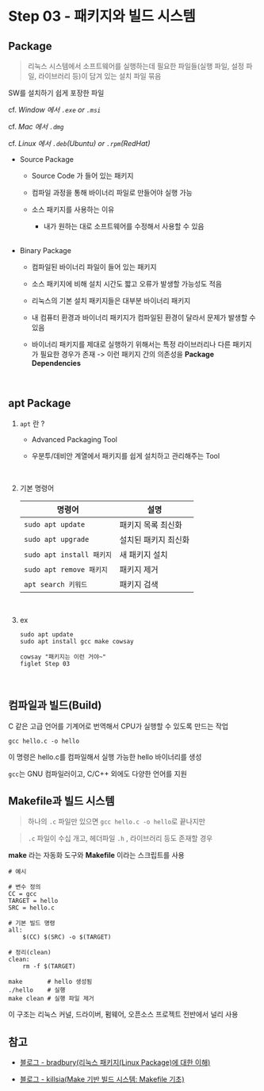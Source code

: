 # Step 03 - 패키지와 빌드 시스템

## Package

> 리눅스 시스템에서 소프트웨어를 실행하는데 필요한 파일들(실행 파일, 설정 파일, 라이브러리 등)이 담겨 있는 설치 파일 묶음

SW를 설치하기 쉽게 포장한 파일

cf. *Window 에서 `.exe` or `.msi`*

cf. *Mac 에서 `.dmg`*

cf. *Linux 에서 `.deb`(Ubuntu) or `.rpm`(RedHat)* 

- Source Package

   - Source Code 가 들어 있는 패키지
   
   - 컴파일 과정을 통해 바이너리 파일로 만들어야 실행 가능

   - 소스 패키지를 사용하는 이유

      - 내가 원하는 대로 소프트웨어를 수정해서 사용할 수 있음
   <br/>

- Binary Package

   - 컴파일된 바이너리 파일이 들어 있는 패키지

   - 소스 패키지에 비해 설치 시간도 짧고 오류가 발생할 가능성도 적음

   - 리눅스의 기본 설치 패키지들은 대부분 바이너리 패키지

   - 내 컴퓨터 환경과 바이너리 패키지가 컴파일된 환경이 달라서 문제가 발생할 수 있음

   - 바이너리 패키지를 제대로 실행하기 위해서는 특정 라이브러리나 다른 패키지가 필요한 경우가 존재 -> 이런 패키지 간의 의존성을 **Package Dependencies**
   <br/>

## apt Package

1. `apt` 란 ?

   - Advanced Packaging Tool

   - 우분투/데비안 계열에서 패키지를 쉽게 설치하고 관리해주는 Tool
   <br/>

2. 기본 명령어

   | 명령어                        | 설명                   |
   |-----------------------------|------------------------|
   | `sudo apt update`           | 패키지 목록 최신화     |
   | `sudo apt upgrade`          | 설치된 패키지 최신화   |
   | `sudo apt install 패키지` | 새 패키지 설치         |
   | `sudo apt remove 패키지`  | 패키지 제거             |
   | `apt search 키워드`       | 패키지 검색             |
   <br/>

3. ex

   ```
   sudo apt update
   sudo apt install gcc make cowsay
   ```
   
   ```
   cowsay "패키지는 이런 거야~"
   figlet Step 03
   ```
   <br/>

## 컴파일과 빌드(Build)

C 같은 고급 언어를 기계어로 번역해서 CPU가 실행할 수 있도록 만드는 작업

```
gcc hello.c -o hello
```

이 명령은 hello.c를 컴파일해서 실행 가능한 hello 바이너리를 생성

`gcc`는 GNU 컴파일러이고, C/C++ 외에도 다양한 언어를 지원

## Makefile과 빌드 시스템

> 하나의 `.c` 파일만 있으면 `gcc hello.c -o hello`로 끝나지만

> `.c` 파일이 수십 개고, 헤더파일 `.h` , 라이브러리 등도 존재할 경우 

**make** 라는 자동화 도구와 **Makefile** 이라는 스크립트를 사용

```
# 예시

# 변수 정의
CC = gcc
TARGET = hello
SRC = hello.c

# 기본 빌드 명령
all:
    $(CC) $(SRC) -o $(TARGET)

# 정리(clean)
clean:
    rm -f $(TARGET)
```

```
make       # hello 생성됨
./hello    # 실행
make clean # 실행 파일 제거
```

이 구조는 리눅스 커널, 드라이버, 펌웨어, 오픈소스 프로젝트 전반에서 널리 사용

## 참고

- [블로그 - bradbury(리눅스 패키지(Linux Package)에 대한 이해)](https://bradbury.tistory.com/227)

- [블로그 - killsia(Make 기반 빌드 시스템: Makefile 기초)](https://killsia.tistory.com/entry/Make-%EA%B8%B0%EB%B0%98-%EB%B9%8C%EB%93%9C-%EC%8B%9C%EC%8A%A4%ED%85%9C-Makefile-%EA%B8%B0%EC%B4%88)
